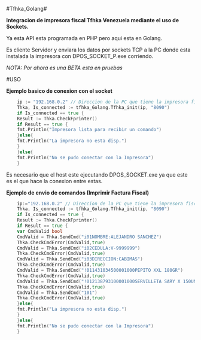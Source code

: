 #Tfhka_Golang#

****Integracion de impresora fiscal Tfhka Venezuela mediante el uso de Sockets.****

Ya esta API esta programada en PHP pero aqui esta en Golang.

Es cliente Servidor y enviara los datos por sockets TCP a la PC donde 
esta instalada la impresora con DPOS_SOCKET_P.exe corriendo.

*NOTA: Por ahora es una BETA esta en pruebas*

#USO

**Ejemplo basico de conexion con el socket**
```go
    ip := "192.168.0.2" // Direccion de la PC que tiene la impresora fiscal y que este corriendo DPOS_SOCKET.exe
    Thka, Is_connected := tfhka_Golang.Tfhka_init(ip, "8090")
	if Is_connected == true {
	Result := Thka.CheckFprinter()
    if Result == true {
    fmt.Println("Impresora lista para recibir un comando")
    }else{
    fmt.Println("La impresora no esta disp.")
    }
    }else{
    fmt.Println("No se pudo conectar con la Impresora")
    }
```
Es necesario que el host este ejecutando DPOS_SOCKET.exe ya que este es el que hace la conexion entre estas.

**Ejemplo de envio de comandos (Imprimir Factura Fiscal)**
```go
    ip:="192.168.0.2" // Direccion de la PC que tiene la impresora fiscal y que este corriendo DPOS_SOCKET.exe
    Thka, Is_connected := tfhka_Golang.Tfhka_init(ip, "8090")
	if Is_connected == true {
	Result := Thka.CheckFprinter()
    if Result == true {
    var CmdValid bool
    CmdValid = Thka.SendCmd("i01NOMBRE:ALEJANDRO SANCHEZ")
    Thka.CheckCmdError(CmdValid,true)
    CmdValid = Thka.SendCmd("i02CEDULA:V-9999999")
    Thka.CheckCmdError(CmdValid,true)
    CmdValid = Thka.SendCmd("i03DIRECCION:CABIMAS")
    Thka.CheckCmdError(CmdValid,true)
    CmdValid = Thka.SendCmd("!011431034500001000PEPITO XXL 180GR")
    Thka.CheckCmdError(CmdValid,true)
    CmdValid = Thka.SendCmd("!012138793100001000SERVILLETA SARY X 150UNI")
    Thka.CheckCmdError(CmdValid,true)
    CmdValid = Thka.SendCmd("101")
    Thka.CheckCmdError(CmdValid,true)
    }else{
    fmt.Println("La impresora no esta disp.")
    }
    }else{
    fmt.Println("No se pudo conectar con la Impresora")
    }
```

